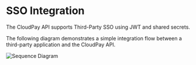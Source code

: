 # SSO Integration

The CloudPay API supports Third-Party SSO using JWT and shared secrets.

The following diagram demonstrates a simple integration flow between a third-party application and the CloudPay API.

![Sequence Diagram](https://lucid.app/publicSegments/view/1717b60b-aa42-46b1-8699-aeae31551d64/image.png=100x20)
